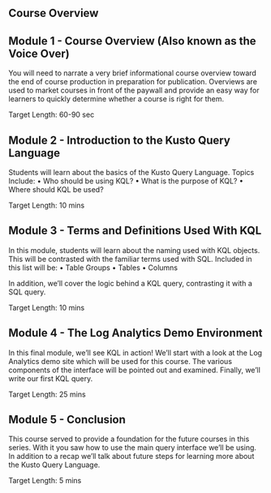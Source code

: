 ## Course Overview

## Module 1 - Course Overview (Also known as the Voice Over)

You will need to narrate a very brief informational course overview toward the end of course production in preparation for publication. Overviews are used to market courses in front of the paywall and provide an easy way for learners to quickly determine whether a course is right for them.

Target Length: 60-90 sec

## Module 2 - Introduction to the Kusto Query Language

Students will learn about the basics of the Kusto Query Language. Topics Include:
•	Who should be using KQL?
•	What is the purpose of KQL?
•	Where should KQL be used?	

Target Length: 10 mins

## Module 3 - Terms and Definitions Used With KQL

In this module, students will learn about the naming used with KQL objects. This will be contrasted with the familiar terms used with SQL. Included in this list will be:
•	Table Groups
•	Tables
•	Columns

In addition, we’ll cover the logic behind a KQL query, contrasting it with a SQL query.	

Target Length: 10 mins


## Module 4 - The Log Analytics Demo Environment

In this final module, we’ll see KQL in action! We’ll start with a look at the Log Analytics demo site which will be used for this course. The various components of the interface will be pointed out and examined. Finally, we’ll write our first KQL query.	

Target Length: 25 mins

## Module 5 - Conclusion

This course served to provide a foundation for the future courses in this series. With it you saw how to use the main query interface we’ll be using. In addition to a recap we’ll talk about future steps for learning more about the Kusto Query Language.	

Target Length: 5 mins
